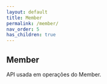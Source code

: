 ```yaml
---
layout: default
title: Member
permalink: /member/
nav_order: 5
has_children: true
---
```

## Member
API usada em operações do Member.